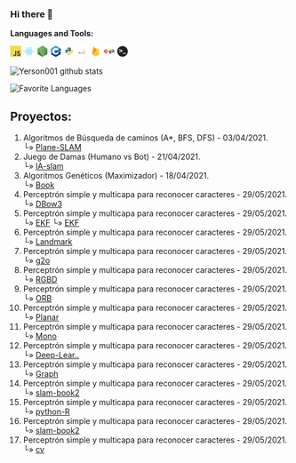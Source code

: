 ### Hi there 👋

<!--
**yerson001/yerson001** is a ✨ _special_ ✨ repository because its `README.md` (this file) appears on your GitHub profile.

Here are some ideas to get you started:

- 🔭 I’m currently working on ...
- 🌱 I’m currently learning ...
- 👯 I’m looking to collaborate on ...
- 🤔 I’m looking for help with ...
- 💬 Ask me about ...
- 📫 How to reach me: ...
- 😄 Pronouns: ...
- ⚡ Fun fact: ...
-->

**Languages and Tools:**  

<code><img height="20" src="https://raw.githubusercontent.com/github/explore/80688e429a7d4ef2fca1e82350fe8e3517d3494d/topics/javascript/javascript.png"></code>
<code><img height="20" src="https://raw.githubusercontent.com/github/explore/80688e429a7d4ef2fca1e82350fe8e3517d3494d/topics/react/react.png"></code>
<code><img height="20" src="https://raw.githubusercontent.com/github/explore/80688e429a7d4ef2fca1e82350fe8e3517d3494d/topics/nodejs/nodejs.png"></code>
<code><img height="20" src="https://raw.githubusercontent.com/github/explore/80688e429a7d4ef2fca1e82350fe8e3517d3494d/topics/cpp/cpp.png"></code>
<code><img height="20" src="https://raw.githubusercontent.com/github/explore/80688e429a7d4ef2fca1e82350fe8e3517d3494d/topics/python/python.png"></code>
<code><img height="20" src="https://raw.githubusercontent.com/github/explore/80688e429a7d4ef2fca1e82350fe8e3517d3494d/topics/mysql/mysql.png"></code>
<code><img height="20" src="https://raw.githubusercontent.com/github/explore/80688e429a7d4ef2fca1e82350fe8e3517d3494d/topics/firebase/firebase.png"></code>
<code><img height="20" src="https://raw.githubusercontent.com/github/explore/80688e429a7d4ef2fca1e82350fe8e3517d3494d/topics/git/git.png"></code>
<code><img height="20" src="https://raw.githubusercontent.com/github/explore/80688e429a7d4ef2fca1e82350fe8e3517d3494d/topics/terminal/terminal.png"></code>



![Yerson001 github stats](https://github-readme-stats.vercel.app/api?username=yerson001&show_icons=true&hide_border=true&theme=radical)

![Favorite Languages](https://github-readme-stats.vercel.app/api/top-langs/?username=yerson001&langs_count=10&hide_border=true&layout=compact&theme=radical)

[//]: # (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)


## Proyectos:

1. Algoritmos de Búsqueda de caminos (A*, BFS, DFS) - 03/04/2021.\
   └» [Plane-SLAM](https://github.com/yerson001/Plane-based-SLAM)
2. Juego de Damas (Humano vs Bot) - 21/04/2021.\
   └» [IA-slam](https://github.com/yerson001/AGV_ITESM_2021)
3. Algoritmos Genéticos (Maximizador) - 18/04/2021.\
   └» [Book](https://github.com/yerson001/slambook)
4. Perceptrón simple y multicapa para reconocer caracteres - 29/05/2021.\
   └» [DBow3](https://github.com/yerson001/DBow3)
5. Perceptrón simple y multicapa para reconocer caracteres - 29/05/2021.\
   └» [EKF](https://github.com/yerson001/SLAM-Extended-Kalman-Filter)
   └» [EKF](https://github.com/yerson001/ekf-slam)
6. Perceptrón simple y multicapa para reconocer caracteres - 29/05/2021.\
   └» [Landmark](https://github.com/yerson001/landmark-slam)
7. Perceptrón simple y multicapa para reconocer caracteres - 29/05/2021.\
   └» [g2o](https://github.com/yerson001/g2o_ba_example)
8. Perceptrón simple y multicapa para reconocer caracteres - 29/05/2021.\
   └» [RGBD](https://github.com/yerson001/rgbd-slam-tutorial-gx)
9. Perceptrón simple y multicapa para reconocer caracteres - 29/05/2021.\
   └» [ORB](https://github.com/yerson001/ORBExtractor)
10. Perceptrón simple y multicapa para reconocer caracteres - 29/05/2021.\
   └» [Planar](https://github.com/yerson001/PlanarReconstruction)
11. Perceptrón simple y multicapa para reconocer caracteres - 29/05/2021.\
   └» [Mono](https://github.com/yerson001/MonoSLAM-1)
12. Perceptrón simple y multicapa para reconocer caracteres - 29/05/2021.\
   └» [Deep-Lear..](https://github.com/yerson001/Deep-Learning)
13. Perceptrón simple y multicapa para reconocer caracteres - 29/05/2021.\
   └» [Graph](https://github.com/yerson001/graph-slam)
14. Perceptrón simple y multicapa para reconocer caracteres - 29/05/2021.\
   └» [slam-book2](https://github.com/yerson001/slambook-en)
15. Perceptrón simple y multicapa para reconocer caracteres - 29/05/2021.\
   └» [python-R](https://github.com/yerson001/PythonRobotics)
16. Perceptrón simple y multicapa para reconocer caracteres - 29/05/2021.\
   └» [slam-book2](https://github.com/yerson001/slambook-en)
17. Perceptrón simple y multicapa para reconocer caracteres - 29/05/2021.\
   └» [cv](https://github.com/yerson001/ComputerVision)
   
